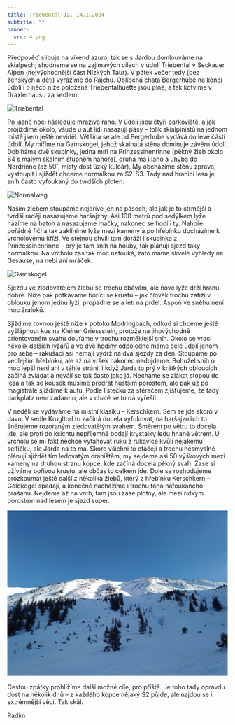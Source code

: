 ```yaml
---
title: Triebental 12.-14.1.2024
subtitle: ""
banner:
  src: 4.png
---
```


Předpověď slibuje na víkend azuro, tak se s Jardou domlouváme na skialpech; shodneme se na zajímavých cílech v údolí Triebental v Seckauer Alpen (nejvýchodnější část Nízkých Taur). V pátek večer tedy (bez ženských a dětí) vyrážíme do Rajchu. Oblíbená chata Bergerhube na konci údolí i o něco níže položená Triebentalhuette jsou plné, a tak kotvíme v Draxlerhausu za sedlem.

![Triebental](1.png)

Po jasné noci následuje mrazivé ráno. V údolí jsou čtyři parkoviště, a jak projíždíme okolo, všude u aut lidi nasazují pásy – tolik skialpinistů na jednom místě jsem ještě neviděl. Většina se ale od Bergerhube vydává do levé části údolí. My míříme na Gamskogel, jehož skalnatá stěna dominuje závěru údolí. Dobíháme dvě skupinky, jedna míří na Prinzessinenrinne (pěkný žleb okolo S4 s malým skalním stupněm nahoře), druhá má i lano a uhýbá do Nordrinne (až 50˚, místy dost úzký kuloár). My obcházíme stěnu zprava, vystoupit i sjíždět chceme normálkou za S2-S3. Tady nad hranicí lesa je sníh často vyfoukaný do tvrdších ploten.

![Normalweg](3.png)

Naším žlebem stoupáme nejdříve jen na pásech, ale jak je to strmější a tvrdší raději nasazujeme haršajzny. Asi 100 metrů pod sedýlkem lyže házíme na batoh a nasazujeme mačky, nakonec se hodí i ty. Nahoře pořádně fičí a tak zaklíníme lyže mezi kameny a po hřebínku docházíme k vrcholovému kříži. Ve stejnou chvíli tam doráží i skupinka z Prinzessinenrinne – prý je tam sníh na houby, tak plánují sjezd taky normálkou. Na vrcholu zas tak moc nefouká, zato máme skvělé výhledy na Gesause, na nebi ani mráček.

![Gamskogel](4.png)

Sjezdu ve zledovatělém žlebu se trochu obávám, ale nové lyže drží hranu dobře. Níže pak potkáváme bořící se krustu – jak člověk trochu zatíží v oblouku jenom jednu lyži, propadne se a letí na prdel. Aspoň ve sněhu není moc žraloků.

Sjíždíme rovnou ještě níže k potoku Modringbach, odkud si chceme ještě vyšlápnout kus na Kleiner Griessstein, protože na jihovýchodně orientovaném svahu doufáme v trochu rozměklejší sníh. Okolo se vrací několik dalších lyžařů a ve dvě hodiny odpoledne máme celé údolí jenom pro sebe – rakušáci asi nemají výdrž na dva sjezdy za den. Stoupáme po vedlejším hřebínku, ale až na vršek nakonec nedojdeme. Bohužel sníh o moc lepší není ani v téhle stráni, i když Jarda to prý v krátkých obloucích začíná zvládat a neválí se tak často jako já. Necháme se zlákat stopou do lesa a tak se kousek musíme prodrat hustším porostem, ale pak už po magistrále sjíždíme k autu. Podle lístečku za stěračem zjišťujeme, že tady parkplatz není zadarmo, ale v chatě se to dá vyřešit.

V neděli se vydáváme na místní klasiku – Kerschkern. Sem se jde skoro v davu. V sedle Krugltorl to začíná docela vyfukovat, na haršajznách to šněrujeme rozoraným zledovatělým svahem. Směrem po větru to docela jde, ale proti do ksichtu nepříjemně bodají krystalky ledu hnané větrem. U vrcholu se mi fakt nechce vytahovat ruku z rukavice kvůli nějakému selfíčku, ale Jarda na to má. Skoro všichni to otáčejí a trochu nesmyslně plánují sjíždět tím ledovatým oraništěm; my sejdeme asi 50 výškových mezi kameny na druhou stranu kopce, kde začíná docela pěkný svah. Zase si užíváme bořivou krustu, ale občas to celkem jde. Dole se rozhodujeme prozkoumat ještě další z několika žlebů, který z hřebínku Kerschkern – Goldkogel spadají, a konečně nacházíme i trochu toho nafoukaného prašanu. Nejdeme až na vrch, tam jsou zase plotny, ale mezi řídkým porostem nad lesem je sjezd super.

![Kerschkern](5.png)

Cestou zpátky prohlížíme další možné cíle, pro příště. Je toho tady opravdu dost na několik dnů – z každého kopce nějaký S2 půjde, ale najdou se i extrémnější věci. Tak skål.

Radim